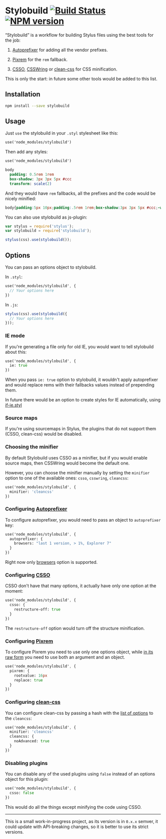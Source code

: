 # Stylobuild [![Build Status][build]][build-link] [![NPM version][version]][version-link]
[build]: https://travis-ci.org/kizu/stylobuild.png?branch=master
[build-link]: https://travis-ci.org/kizu/stylobuild
[version]: https://badge.fury.io/js/stylobuild.png
[version-link]: http://badge.fury.io/js/stylobuild

“Stylobuild” is a workflow for building Stylus files using the best tools for the job:

1. [Autoprefixer][] for adding all the vendor prefixes.

2. [Pixrem][] for the `rem` fallback.

3. [CSSO][], [CSSWring][] or [clean-css][] for CSS minification.

This is only the start: in future some other tools would be added to this list.

## Installation

``` sh
npm install --save stylobuild
```

## Usage

Just `use` the stylobuild in your `.styl` stylesheet like this:

``` sass
use('node_modules/stylobuild')
```

Then add any styles:

``` sass
use('node_modules/stylobuild')

body
  padding: 0.5rem 1rem
  box-shadow: 3px 3px 5px #ccc
  transform: scale(2)
```

And they would have `rem` fallbacks, all the prefixes and the code would be nicely minified:

``` css
body{padding:5px 10px;padding:.5rem 1rem;box-shadow:3px 3px 5px #ccc;-webkit-transform:scale(2);-ms-transform:scale(2);transform:scale(2)}
```

You can also use stylobuild as js-plugin:

``` js
var stylus = require('stylus');
var stylobuild = require('stylobuild');

stylus(css).use(stylobuild());
```

## Options

You can pass an options object to stylobuild.

In `.styl`:

``` sass
use('node_modules/stylobuild', {
  // Your options here
})
```

In `.js`:

``` js
stylus(css).use(stylobuild({
  // Your options here
}));

```

### IE mode

If you're generating a file only for old IE, you would want to tell stylobuild about this:

``` sass
use('node_modules/stylobuild', {
  ie: true
})
```

When you pass `ie: true` option to stylobuild, it wouldn't apply autoprefixer and would replace rems with their fallbacks values instead of prepending them.

In future there would be an option to create styles for IE automatically, using [if-ie.styl](https://github.com/kizu/if-ie.styl)

### Source maps

If you're using sourcemaps in Stylus, the plugins that do not support them (CSSO, clean-css) would be disabled.

### Choosing the minifier

By default Stylobuild uses CSSO as a minifier, but if you would enable source maps, then CSSWring would become the default one.

However, you can choose the minifier manually by setting the `minifier` option to one of the available ones: `csso`, `csswring`, `cleancss`:

``` sass
use('node_modules/stylobuild', {
  minifier: 'cleancss'
})
```

### Configuring [Autoprefixer][]

To configure autoprefixer, you would need to pass an object to `autoprefixer` key:

``` sass
use('node_modules/stylobuild', {
  autoprefixer: {
    browsers: "last 1 version, > 1%, Explorer 7"
  }
})
```

Right now only [browsers](https://github.com/ai/autoprefixer#browsers) option is supported.

### Configuring [CSSO][]

CSSO don't have that many options, it actually have only one option at the moment:

``` sass
use('node_modules/stylobuild', {
  csso: {
    restructure-off: true
  }
})
```

The `restructure-off` option would turn off the structure minification.

### Configuring [Pixrem][]

To configure Pixrem you need to use only one options object, while [in its raw form](https://github.com/robwierzbowski/node-pixrem#rootvalue) you need to use both an argument and an object.

``` sass
use('node_modules/stylobuild', {
  pixrem: {
    rootvalue: 16px
    replace: true
  }
})
```

### Configuring [clean-css][]

You can configure clean-css by passing a hash with the [list of options](https://github.com/jakubpawlowicz/clean-css/tree/v2.2.19#how-to-use-clean-css-programmatically) to the `cleancss`:

``` sass
use('node_modules/stylobuild', {
  minifier: 'cleancss'
  cleancss: {
    noAdvanced: true
  }
})
```

### Disabling plugins

You can disable any of the used plugins using `false` instead of an options object for this plugin:

``` sass
use('node_modules/stylobuild', {
  csso: false
})
```

This would do all the things except minifying the code using CSSO.

- - -

This is a small work-in-progress project, as its version is in `0.x.x` semver, it could update with API-breaking changes, so it is better to use its strict versions.


[Autoprefixer]: https://github.com/ai/autoprefixer

[Pixrem]: https://github.com/robwierzbowski/node-pixrem

[CSSO]: https://github.com/css/csso

[CSSWring]: https://github.com/hail2u/node-csswring

[clean-css]: https://github.com/jakubpawlowicz/clean-css
